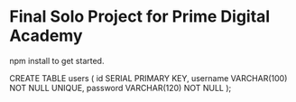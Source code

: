 # Final Solo Project for Prime Digital Academy

npm install to get started.


CREATE TABLE users (
 id SERIAL PRIMARY KEY,
 username VARCHAR(100) NOT NULL UNIQUE,
 password VARCHAR(120) NOT NULL
);
